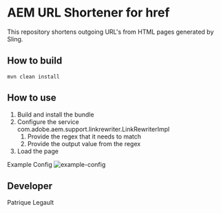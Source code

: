 # AEM URL Shortener for href 

This repository shortens outgoing URL's from HTML pages generated by Sling.

## How to build

`mvn clean install`

## How to use 

1. Build and install the bundle
2. Configure the service com.adobe.aem.support.linkrewriter.LinkRewriterImpl
   1. Provide the regex that it needs to match
   2. Provide the output value from the regex
3. Load the page

Example Config
![example-config](https://github.com/pat-lego/aem-html-href-shortener/assets/36930772/ff861045-0ebb-437c-b998-62e2f4e3674f)


## Developer

Patrique Legault
